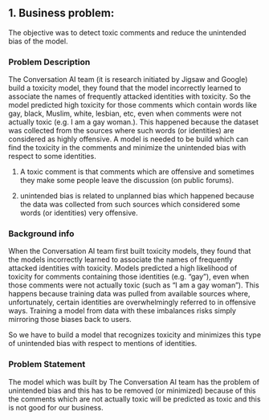 <h2>1. Business problem:</h2>

The objective was to detect toxic comments and reduce the unintended bias of the model.

### Problem Description

The Conversation AI team (it is research initiated by Jigsaw and Google) build a toxicity model, they found that the model incorrectly learned to associate the names of frequently attacked identities with toxicity. So the model predicted high toxicity for those comments which contain words like gay, black, Muslim, white, lesbian, etc, even when comments were not actually toxic (e.g. I am a gay woman.). This happened because the dataset was collected from the sources where such words (or identities) are considered as highly offensive. A model is needed to be build which can find the toxicity in the comments and minimize the unintended bias with respect to some identities.

1. A toxic comment is that comments which are offensive and sometimes they make some people leave the discussion (on public forums).
    
2. unintended bias is related to unplanned bias which happened because the data was collected from such sources which considered some words (or identities) very offensive.

### Background info

When the Conversation AI team first built toxicity models, they found that the models incorrectly learned to associate the names of frequently attacked identities with toxicity. Models predicted a high likelihood of toxicity for comments containing those identities (e.g. “gay”), even when those comments were not actually toxic (such as “I am a gay woman”). This happens because training data was pulled from available sources where, unfortunately, certain identities are overwhelmingly referred to in offensive ways. Training a model from data with these imbalances risks simply mirroring those biases back to users.

So we have to build a model that recognizes toxicity and minimizes this type of unintended bias with respect to mentions of identities.

### Problem Statement

The model which was built by The Conversation AI team has the problem of unintended bias and this has to be removed (or minimized) because of this the comments which are not actually toxic will be predicted as toxic and this is not good for our business.

